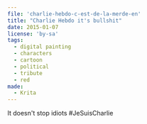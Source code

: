 ```yaml
---
file: 'charlie-hebdo-c-est-de-la-merde-en'
title: "Charlie Hebdo it's bullshit"
date: 2015-01-07
license: 'by-sa'
tags:
  - digital painting
  - characters
  - cartoon
  - political
  - tribute
  - red
made:
  - Krita
---
```


It doesn't stop idiots #JeSuisCharlie
